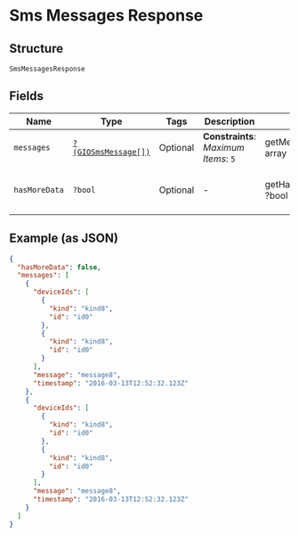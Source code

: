 
# Sms Messages Response

## Structure

`SmsMessagesResponse`

## Fields

| Name | Type | Tags | Description | Getter | Setter |
|  --- | --- | --- | --- | --- | --- |
| `messages` | [`?(GIOSmsMessage[])`](../../doc/models/gio-sms-message.md) | Optional | **Constraints**: *Maximum Items*: `5` | getMessages(): ?array | setMessages(?array messages): void |
| `hasMoreData` | `?bool` | Optional | - | getHasMoreData(): ?bool | setHasMoreData(?bool hasMoreData): void |

## Example (as JSON)

```json
{
  "hasMoreData": false,
  "messages": [
    {
      "deviceIds": [
        {
          "kind": "kind8",
          "id": "id0"
        },
        {
          "kind": "kind8",
          "id": "id0"
        }
      ],
      "message": "message8",
      "timestamp": "2016-03-13T12:52:32.123Z"
    },
    {
      "deviceIds": [
        {
          "kind": "kind8",
          "id": "id0"
        },
        {
          "kind": "kind8",
          "id": "id0"
        }
      ],
      "message": "message8",
      "timestamp": "2016-03-13T12:52:32.123Z"
    }
  ]
}
```

